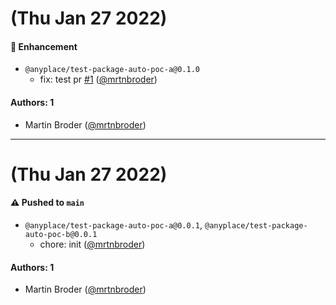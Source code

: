 # (Thu Jan 27 2022)

#### 🚀 Enhancement

- `@anyplace/test-package-auto-poc-a@0.1.0`
  - fix: test pr [#1](https://github.com/unperfekt/auto-poc/pull/1) ([@mrtnbroder](https://github.com/mrtnbroder))

#### Authors: 1

- Martin Broder ([@mrtnbroder](https://github.com/mrtnbroder))

---

# (Thu Jan 27 2022)

#### ⚠️ Pushed to `main`

- `@anyplace/test-package-auto-poc-a@0.0.1`, `@anyplace/test-package-auto-poc-b@0.0.1`
  - chore: init ([@mrtnbroder](https://github.com/mrtnbroder))

#### Authors: 1

- Martin Broder ([@mrtnbroder](https://github.com/mrtnbroder))
